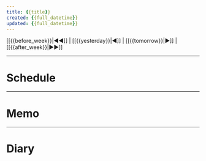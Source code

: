 ```yaml
---
title: {{title}}
created: {{full_datetime}}
updated: {{full_datetime}}
---
```

[[{{before_week}}|◀◀]] | [[{{yesterday}}|◀]] | [[{{tomorrow}}|▶]] | [[{{after_week}}|▶▶]]

---

# Schedule

---

# Memo

---

# Diary
